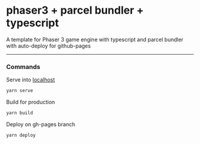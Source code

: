# phaser3 + parcel bundler + typescript
A template for Phaser 3 game engine with typescript and parcel bundler with auto-deploy for github-pages

-------------
### Commands

Serve into [localhost](http://localhost:1234)
```sh
yarn serve
```

Build for production
```sh
yarn build
```

Deploy on gh-pages branch
```sh
yarn deploy
```
